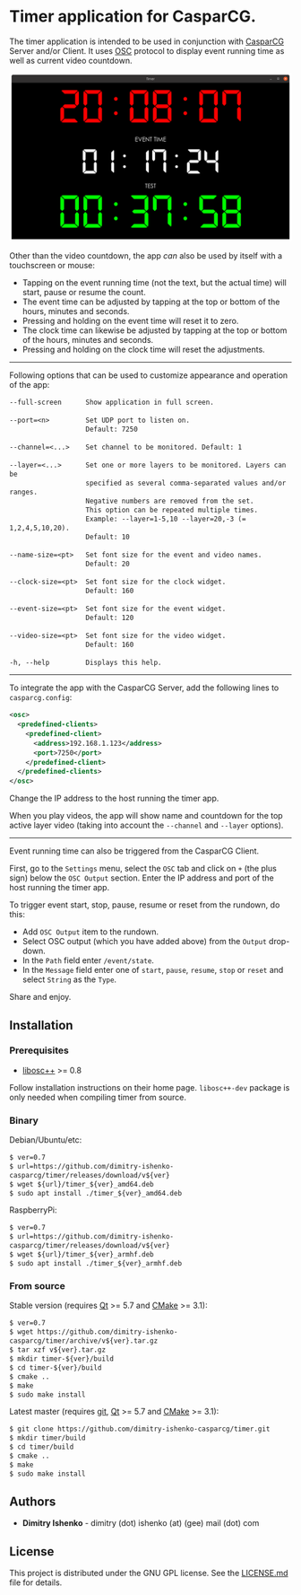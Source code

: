 # Timer application for CasparCG.

The timer application is intended to be used in conjunction with
[CasparCG](https://github.com/CasparCG) Server and/or Client. It uses
[OSC](http://opensoundcontrol.org/spec-1_0) protocol to display event running
time as well as current video countdown.

![screenshot](screenshot.png)

Other than the video countdown, the app *can* also be used by itself with a
touchscreen or mouse:

* Tapping on the event running time (not the text, but the actual time) will
start, pause or resume the count.
* The event time can be adjusted by tapping at the top or bottom of the hours,
minutes and seconds.
* Pressing and holding on the event time will reset it to zero.
* The clock time can likewise be adjusted by tapping at the top or bottom of the
hours, minutes and seconds.
* Pressing and holding on the clock time will reset the adjustments.

---

Following options that can be used to customize appearance and operation of the
app:

```
--full-screen      Show application in full screen.

--port=<n>         Set UDP port to listen on.
                   Default: 7250

--channel=<...>    Set channel to be monitored. Default: 1

--layer=<...>      Set one or more layers to be monitored. Layers can be
                   specified as several comma-separated values and/or ranges.
                   Negative numbers are removed from the set.
                   This option can be repeated multiple times.
                   Example: --layer=1-5,10 --layer=20,-3 (= 1,2,4,5,10,20).
                   Default: 10

--name-size=<pt>   Set font size for the event and video names.
                   Default: 20

--clock-size=<pt>  Set font size for the clock widget.
                   Default: 160

--event-size=<pt>  Set font size for the event widget.
                   Default: 120

--video-size=<pt>  Set font size for the video widget.
                   Default: 160

-h, --help         Displays this help.
```

---

To integrate the app with the CasparCG Server, add the following lines to
`casparcg.config`:

```xml
<osc>
  <predefined-clients>
    <predefined-client>
      <address>192.168.1.123</address>
      <port>7250</port>
    </predefined-client>
  </predefined-clients>
</osc>
```

Change the IP address to the host running the timer app.

When you play videos, the app will show name and countdown for the top active
layer video (taking into account the `--channel` and `--layer` options).

---

Event running time can also be triggered from the CasparCG Client.

First, go to the `Settings` menu, select the `OSC` tab and click on `+` (the
plus sign) below the `OSC Output` section. Enter the IP address and port of the
host running the timer app.

To trigger event start, stop, pause, resume or reset from the rundown, do this:

* Add `OSC Output` item to the rundown.
* Select OSC output (which you have added above) from the `Output` drop-down.
* In the `Path` field enter `/event/state`.
* In the `Message` field enter one of `start`, `pause`, `resume`, `stop` or
  `reset` and select `String` as the `Type`.

Share and enjoy.

## Installation

### Prerequisites

* [libosc++](https://github.com/dimitry-ishenko-casparcg/liboscpp) >= 0.8

Follow installation instructions on their home page. `libosc++-dev` package is
only needed when compiling timer from source.

### Binary

Debian/Ubuntu/etc:

```console
$ ver=0.7
$ url=https://github.com/dimitry-ishenko-casparcg/timer/releases/download/v${ver}
$ wget ${url}/timer_${ver}_amd64.deb
$ sudo apt install ./timer_${ver}_amd64.deb
```

RaspberryPi:

```console
$ ver=0.7
$ url=https://github.com/dimitry-ishenko-casparcg/timer/releases/download/v${ver}
$ wget ${url}/timer_${ver}_armhf.deb
$ sudo apt install ./timer_${ver}_armhf.deb
```

### From source

Stable version (requires [Qt](https://www.qt.io/) >= 5.7 and
[CMake](https://cmake.org/) >= 3.1):

```console
$ ver=0.7
$ wget https://github.com/dimitry-ishenko-casparcg/timer/archive/v${ver}.tar.gz
$ tar xzf v${ver}.tar.gz
$ mkdir timer-${ver}/build
$ cd timer-${ver}/build
$ cmake ..
$ make
$ sudo make install
```

Latest master (requires [git](https://git-scm.com/), [Qt](https://www.qt.io/) >=
5.7 and [CMake](https://cmake.org/) >= 3.1):

```console
$ git clone https://github.com/dimitry-ishenko-casparcg/timer.git
$ mkdir timer/build
$ cd timer/build
$ cmake ..
$ make
$ sudo make install
```

## Authors

* **Dimitry Ishenko** - dimitry (dot) ishenko (at) (gee) mail (dot) com

## License

This project is distributed under the GNU GPL license. See the
[LICENSE.md](LICENSE.md) file for details.
